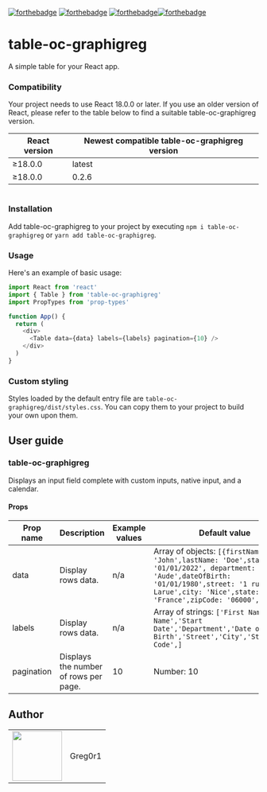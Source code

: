 [![forthebadge](https://forthebadge.com/images/badges/cc-0.svg)](https://forthebadge.com) [![forthebadge](https://forthebadge.com/images/badges/made-with-javascript.svg)](https://forthebadge.com) [![forthebadge](https://forthebadge.com/images/badges/uses-css.svg)](https://forthebadge.com)[![forthebadge](https://forthebadge.com/images/badges/uses-git.svg)](https://forthebadge.com)

# table-oc-graphigreg

A simple table for your React app.

### Compatibility

Your project needs to use React 18.0.0 or later. If you use an older version of React, please refer to the table below to find a suitable table-oc-graphigreg version.

| React version | Newest compatible table-oc-graphigreg version |
| ------------- | --------------------------------------------- |
| ≥18.0.0       | latest                                        |
| ≥18.0.0       | 0.2.6                                         |

#
### Installation

Add table-oc-graphigreg to your project by executing `npm i table-oc-graphigreg` or `yarn add table-oc-graphigreg`.

### Usage

Here's an example of basic usage:

```js
import React from 'react'
import { Table } from 'table-oc-graphigreg'
import PropTypes from 'prop-types'

function App() {
  return (
    <div>
      <Table data={data} labels={labels} pagination={10} />
    </div>
  )
}
```

### Custom styling

Styles loaded by the default entry file are `table-oc-graphigreg/dist/styles.css`. You can copy them to your project to build your own upon them.

## User guide

### table-oc-graphigreg

Displays an input field complete with custom inputs, native input, and a calendar.

#### Props

| Prop name  | Description                           | Example values | Default value                                                                                                                                                                                                  |
| ---------- | ------------------------------------- | -------------- | -------------------------------------------------------------------------------------------------------------------------------------------------------------------------------------------------------------- |
| data       | Display rows data.                    | n/a            | Array of objects: `[{firstName: 'John',lastName: 'Doe',startDate: '01/01/2022', department: 'Aude',dateOfBirth: '01/01/1980',street: '1 rue Larue',city: 'Nice',state: 'France',zipCode: '06000',}]`           |
| labels     | Display rows data.                    | n/a            | Array of strings: `['First Name','Last Name','Start Date','Department','Date of Birth','Street','City','State','Zip Code',]`                                                                                   |
| pagination | Displays the number of rows per page. | 10             | Number: 10                                                                                                                                                                                                     |

## Author

<table>
  <tr>
    <td>
      <img src="https://github.com/greg0r1.png?s=100" width="100">
    </td>
    <td>
      Greg0r1
    </td>
  </tr>
</table>
